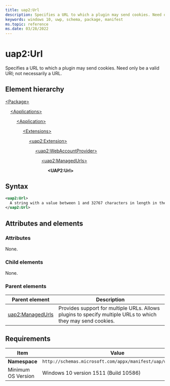```yaml
---
title: uap2:Url
description: Specifies a URL to which a plugin may send cookies. Need only be a valid URI; not necessarily a URL.
keywords: windows 10, uwp, schema, package, manifest
ms.topic: reference
ms.date: 03/28/2022
---
```


# uap2:Url

Specifies a URL to which a plugin may send cookies. Need only be a valid URI; not necessarily a URL.

## Element hierarchy

[\<Package\>](element-package.md)

&nbsp;&nbsp;&nbsp;&nbsp;[\<Applications\>](element-applications.md)

&nbsp;&nbsp;&nbsp;&nbsp; &nbsp;&nbsp;&nbsp;&nbsp;[\<Application\>](element-application.md)

&nbsp;&nbsp;&nbsp;&nbsp; &nbsp;&nbsp;&nbsp;&nbsp; &nbsp;&nbsp;&nbsp;&nbsp;[\<Extensions\>](element-1-extensions.md)

&nbsp;&nbsp;&nbsp;&nbsp; &nbsp;&nbsp;&nbsp;&nbsp; &nbsp;&nbsp;&nbsp;&nbsp; &nbsp;&nbsp;&nbsp;&nbsp;[\<uap2:Extension\>](element-uap2-extension.md)

&nbsp;&nbsp;&nbsp;&nbsp; &nbsp;&nbsp;&nbsp;&nbsp; &nbsp;&nbsp;&nbsp;&nbsp; &nbsp;&nbsp;&nbsp;&nbsp; &nbsp;&nbsp;&nbsp;&nbsp;[\<uap2:WebAccountProvider\>](element-uap2-webaccountprovider.md)

&nbsp;&nbsp;&nbsp;&nbsp; &nbsp;&nbsp;&nbsp;&nbsp; &nbsp;&nbsp;&nbsp;&nbsp; &nbsp;&nbsp;&nbsp;&nbsp; &nbsp;&nbsp;&nbsp;&nbsp; &nbsp;&nbsp;&nbsp;&nbsp;[\<uap2:ManagedUrls\>](element-uap2-managedurls.md)

&nbsp;&nbsp;&nbsp;&nbsp; &nbsp;&nbsp;&nbsp;&nbsp; &nbsp;&nbsp;&nbsp;&nbsp; &nbsp;&nbsp;&nbsp;&nbsp; &nbsp;&nbsp;&nbsp;&nbsp; &nbsp;&nbsp;&nbsp;&nbsp; &nbsp;&nbsp;&nbsp;&nbsp;**\<UAP2:Url\>**

## Syntax

```xml
<uap2:Url>
  A string with a value between 1 and 32767 characters in length in the form of a valid web url.
</uap2:Url>
```

## Attributes and elements

### Attributes

None.

### Child elements

None.

### Parent elements

| Parent element | Description |
|-|-|
| [uap2:ManagedUrls](element-uap2-managedurls.md) | Provides support for multiple URLs. Allows plugins to specify multiple URLs to which they may send cookies. |

## Requirements

| Item | Value |
|--|--|
| **Namespace** | `http://schemas.microsoft.com/appx/manifest/uap/windows10/2`
| Minimum OS Version | Windows 10 version 1511 (Build 10586) |

